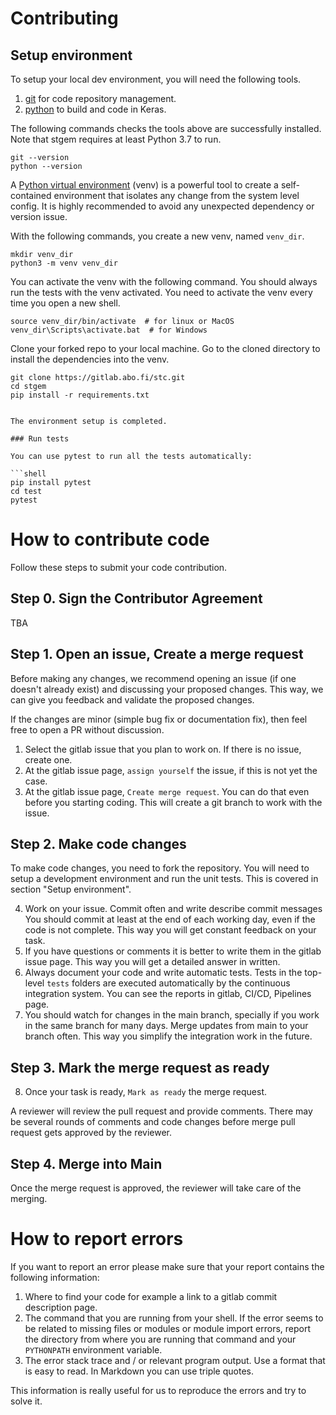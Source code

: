 # Contributing

## Setup environment

To setup your local dev environment, you will need the following tools.

1.  [git](https://github.com/) for code repository management.
2.  [python](https://www.python.org/) to build and code in Keras.

The following commands checks the tools above are successfully installed. Note
that stgem requires at least Python 3.7 to run.

```shell
git --version
python --version
```

A [Python virtual environment](https://docs.python.org/3/tutorial/venv.html)
(venv) is a powerful tool to create a self-contained environment that isolates
any change from the system level config. It is highly recommended to avoid any
unexpected dependency or version issue.

With the following commands, you create a new venv, named `venv_dir`.

```shell
mkdir venv_dir
python3 -m venv venv_dir
```

You can activate the venv with the following command. You should always run the
tests with the venv activated. You need to activate the venv every time you open
a new shell.

```shell
source venv_dir/bin/activate  # for linux or MacOS
venv_dir\Scripts\activate.bat  # for Windows
```

Clone your forked repo to your local machine. Go to the cloned directory to
install the dependencies into the venv. 

```shell
git clone https://gitlab.abo.fi/stc.git
cd stgem
pip install -r requirements.txt
````
```

The environment setup is completed. 

### Run tests

You can use pytest to run all the tests automatically:

```shell
pip install pytest
cd test
pytest
```

# How to contribute code

Follow these steps to submit your code contribution.

## Step 0. Sign the Contributor Agreement

TBA

## Step 1. Open an issue, Create a merge request

Before making any changes, we recommend opening an issue (if one doesn't already
exist) and discussing your proposed changes. This way, we can give you feedback
and validate the proposed changes.

If the changes are minor (simple bug fix or documentation fix), then feel free
to open a PR without discussion.

1. Select the gitlab issue that you plan to work on. If there is no issue, create one.
2. At the gitlab issue page, `assign yourself` the issue, if this is not yet the case.
3. At the gitlab issue page, `Create merge request`. You can do that even before you starting coding. This will create a git branch to work with the issue.


## Step 2. Make code changes

To make code changes, you need to fork the repository. You will need to setup a
development environment and run the unit tests. This is covered in section
"Setup environment".

4. Work on your issue. Commit often and write describe commit messages You should commit at least at the end of each working day, even if the code is not complete. This way you will get constant feedback on your task. 
5. If you have questions or comments it is better to write them in the gitlab issue page. This way you will get a detailed answer in written.
6. Always document your code and write automatic tests. Tests in the top-level `tests` folders are executed automatically by the continuous integration system. You can see the reports in gitlab, CI/CD, Pipelines page.
7. You should watch for changes in the main branch, specially if you work in the same branch for many days. Merge updates from main to your branch often. This way you simplify the  integration work in the future.


## Step 3. Mark the merge request as ready 

8. Once your task is ready, `Mark as ready` the merge request. 

A reviewer will review the pull request and provide comments.  There may be several rounds of comments and code changes before merge pull request gets
approved by the reviewer. 

## Step 4. Merge into Main

Once the merge request is approved, the reviewer will take care of the merging.

# How to report errors

If you want to report an error please make sure that your report contains the following information:

1. Where to find your code for example a link to a gitlab commit description page.
2. The command that you are running from your shell. If the error seems to be related to missing files or modules or module import errors, report the directory from where you are running that command and your `PYTHONPATH` environment variable.
3. The error stack trace and / or relevant program output. Use a format that is easy to read. In Markdown you can use triple quotes.
 
This information is really useful for us to reproduce the errors and try to solve it.


